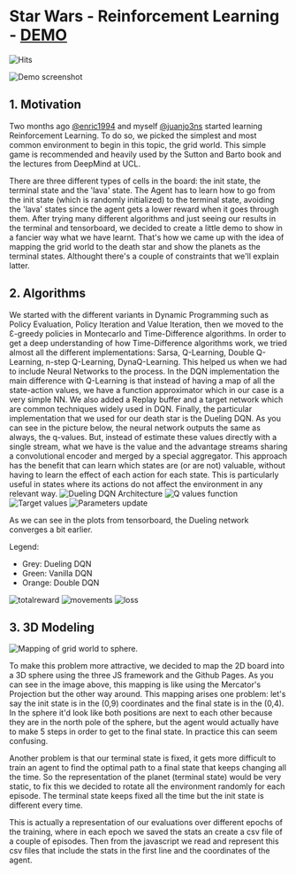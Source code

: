 # Star Wars - Reinforcement Learning - [DEMO](https://juanjo3ns.github.io/starwars-RL/)
![Hits](https://hitcounter.pythonanywhere.com/count/tag.svg?url=https%3A%2F%2Fgithub.com%2Fjuanjo3ns%2Fstarwars-RL)

  ![Demo screenshot](https://user-images.githubusercontent.com/16901615/58427541-32fbdb80-80a0-11e9-9c91-bbee5a78d664.png)


##  1. Motivation
Two months ago [@enric1994](https://github.com/enric1994) and myself [@juanjo3ns](https://github.com/juanjo3ns) started learning Reinforcement Learning. To do so, we picked the simplest and most common environment to begin in this topic, the grid world. This simple game is recommended and heavily used by the Sutton and Barto book and the lectures from DeepMind at UCL. 

There are three different types of cells in the board: the init state, the terminal state and the 'lava' state. The Agent has to learn how to go from the init state (which is randomly initialized) to the terminal state, avoiding the 'lava' states since the agent gets a lower reward when it goes through them. After trying many different algorithms and just seeing our results in the terminal and tensorboard, we decided to create a little demo to show in a fancier way what we have learnt. That's how we came up with the idea of mapping the grid world to the death star and show the planets as the terminal states. Althought there's a couple of constraints that we'll explain latter.



##  2. Algorithms
We started with the different variants in Dynamic Programming such as Policy Evaluation, Policy Iteration and Value Iteration, then we moved to the Ɛ-greedy policies in Montecarlo and Time-Difference algorithms. In order to get a deep understanding of how Time-Difference algorithms work, we tried almost all the different implementations: Sarsa, Q-Learning, Double Q-Learning, n-step Q-Learning, DynaQ-Learning. This helped us when we had to include Neural Networks to the process. In the DQN implementation the main difference with Q-Learning is that instead of having a map of all the state-action values, we have a function approximator which in our case is a very simple NN. We also added a Replay buffer and a target network which are common techniques widely used in DQN. Finally, the particular implementation that we used for our death star is the Dueling DQN. As you can see in the picture below, the neural network outputs the same as always, the q-values. But, instead of estimate these values directly with a single stream, what we have is the value and the advantage streams sharing a convolutional encoder and merged by a special aggregator. This approach has the benefit that can learn which states are (or are not) valuable, without having to learn the effect of each action for each state. This is particularly useful in states where its actions do not affect the environment in any relevant way.
![Dueling DQN Architecture](https://user-images.githubusercontent.com/16901615/58418557-574bbe00-8088-11e9-879a-3bc37e7e841b.png)
![Q values function](https://user-images.githubusercontent.com/16901615/58418568-5dda3580-8088-11e9-8c85-5c5708826f41.png)
![Target values](https://user-images.githubusercontent.com/16901615/58425154-69822800-8099-11e9-8f82-cc3ffd3483bd.png)
![Parameters update](https://user-images.githubusercontent.com/16901615/58425598-78b5a580-809a-11e9-928e-e564cec197b2.png)


As we can see in the plots from tensorboard, the Dueling network converges a bit earlier.

Legend:
* Grey: Dueling DQN
* Green: Vanilla DQN
* Orange: Double DQN

![totalreward](https://user-images.githubusercontent.com/16901615/58426311-60df2100-809c-11e9-95e0-a560c7914880.png)
![movements](https://user-images.githubusercontent.com/16901615/58426309-60df2100-809c-11e9-9f6c-b5991426fe38.png)
![loss](https://user-images.githubusercontent.com/16901615/58426308-60df2100-809c-11e9-9d9b-04d7b212ca88.png)



##  3. 3D Modeling
![Mapping of grid world to sphere.](https://user-images.githubusercontent.com/16901615/58416457-edc8b100-8081-11e9-8737-a19ea921cd8d.png)

To make this problem more attractive, we decided to map the 2D board into a 3D sphere using the three JS framework and the Github Pages. As you can see in the image above, this mapping is like using the Mercator's Projection but the other way around. This mapping arises one problem: let's say the init state is in the (0,9) coordinates and the final state is in the (0,4). In the sphere it'd look like both positions are next to each other because they are in the north pole of the sphere, but the agent would actually have to make 5 steps in order to get to the final state. In practice this can seem confusing. 

Another problem is that our terminal state is fixed, it gets more difficult to train an agent to find the optimal path to a final state that keeps changing all the time. So the representation of the planet (terminal state) would be very static, to fix this we decided to rotate all the environment randomly for each episode. The terminal state keeps fixed all the time but the init state is different every time. 

This is actually a representation of our evaluations over different epochs of the training, where in each epoch we saved the stats an create a csv file of a couple of episodes. Then from the javascript we read and represent this csv files that include the stats in the first line and the coordinates of the agent.
